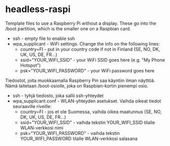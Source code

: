 # headless-raspi
Template files to use a Raspberry Pi without a display. These go into the /boot partition, which is the smaller one on a Raspbian card.
 * ssh - empty file to enable ssh
 * wpa_supplicant - WiFi settings. Change the info on the following lines:
   * country=FI - put in your country code if not in Finland (SE, NO, DK, UK, US, DE, FR...)
   * ssid="YOUR_WIFI_SSID" - your WiFi SSID goes here (e.g. "My Phone Hotspot")
   * psk="YOUR_WIFI_PASSWORD" - your WiFi password goes here

Tiedostot, joita muokkaamalla Raspberry Pin saa käyntiin ilman näyttöä. Nämä laitetaan /boot-osiolle, joka on Raspbian-kortin pienempi osio.
 * ssh - tyhjä tiedosto, joka sallii ssh-yhteydet
 * wpa_supplicant.conf - WLAN-yhteyden asetukset. Vaihda oikeat tiedot seuraaville riveille:
   * country=FI - jos et ole Suomessa, vaihda oikea maatunnus (SE, NO, DK, UK, US, DE, FR...)
   * ssid="YOUR_WIFI_SSID" - vaihda tekstin YOUR_WIFI_SSID tilalle WLAN-verkkosi nimi
   * psk="YOUR_WIFI_PASSWORD" - vaihda tekstin YOUR_WIFI_PASSWORD tilalle WLAN-verkkosi salasana
